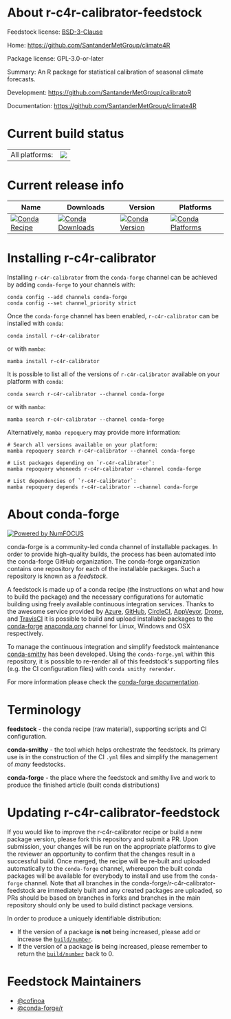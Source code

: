 About r-c4r-calibrator-feedstock
================================

Feedstock license: [BSD-3-Clause](https://github.com/conda-forge/r-c4r-calibrator-feedstock/blob/main/LICENSE.txt)

Home: https://github.com/SantanderMetGroup/climate4R

Package license: GPL-3.0-or-later

Summary: An R package for statistical calibration of seasonal climate forecasts.

Development: https://github.com/SantanderMetGroup/calibratoR

Documentation: https://github.com/SantanderMetGroup/climate4R

Current build status
====================


<table><tr><td>All platforms:</td>
    <td>
      <a href="https://dev.azure.com/conda-forge/feedstock-builds/_build/latest?definitionId=20865&branchName=main">
        <img src="https://dev.azure.com/conda-forge/feedstock-builds/_apis/build/status/r-c4r-calibrator-feedstock?branchName=main">
      </a>
    </td>
  </tr>
</table>

Current release info
====================

| Name | Downloads | Version | Platforms |
| --- | --- | --- | --- |
| [![Conda Recipe](https://img.shields.io/badge/recipe-r--c4r--calibrator-green.svg)](https://anaconda.org/conda-forge/r-c4r-calibrator) | [![Conda Downloads](https://img.shields.io/conda/dn/conda-forge/r-c4r-calibrator.svg)](https://anaconda.org/conda-forge/r-c4r-calibrator) | [![Conda Version](https://img.shields.io/conda/vn/conda-forge/r-c4r-calibrator.svg)](https://anaconda.org/conda-forge/r-c4r-calibrator) | [![Conda Platforms](https://img.shields.io/conda/pn/conda-forge/r-c4r-calibrator.svg)](https://anaconda.org/conda-forge/r-c4r-calibrator) |

Installing r-c4r-calibrator
===========================

Installing `r-c4r-calibrator` from the `conda-forge` channel can be achieved by adding `conda-forge` to your channels with:

```
conda config --add channels conda-forge
conda config --set channel_priority strict
```

Once the `conda-forge` channel has been enabled, `r-c4r-calibrator` can be installed with `conda`:

```
conda install r-c4r-calibrator
```

or with `mamba`:

```
mamba install r-c4r-calibrator
```

It is possible to list all of the versions of `r-c4r-calibrator` available on your platform with `conda`:

```
conda search r-c4r-calibrator --channel conda-forge
```

or with `mamba`:

```
mamba search r-c4r-calibrator --channel conda-forge
```

Alternatively, `mamba repoquery` may provide more information:

```
# Search all versions available on your platform:
mamba repoquery search r-c4r-calibrator --channel conda-forge

# List packages depending on `r-c4r-calibrator`:
mamba repoquery whoneeds r-c4r-calibrator --channel conda-forge

# List dependencies of `r-c4r-calibrator`:
mamba repoquery depends r-c4r-calibrator --channel conda-forge
```


About conda-forge
=================

[![Powered by
NumFOCUS](https://img.shields.io/badge/powered%20by-NumFOCUS-orange.svg?style=flat&colorA=E1523D&colorB=007D8A)](https://numfocus.org)

conda-forge is a community-led conda channel of installable packages.
In order to provide high-quality builds, the process has been automated into the
conda-forge GitHub organization. The conda-forge organization contains one repository
for each of the installable packages. Such a repository is known as a *feedstock*.

A feedstock is made up of a conda recipe (the instructions on what and how to build
the package) and the necessary configurations for automatic building using freely
available continuous integration services. Thanks to the awesome service provided by
[Azure](https://azure.microsoft.com/en-us/services/devops/), [GitHub](https://github.com/),
[CircleCI](https://circleci.com/), [AppVeyor](https://www.appveyor.com/),
[Drone](https://cloud.drone.io/welcome), and [TravisCI](https://travis-ci.com/)
it is possible to build and upload installable packages to the
[conda-forge](https://anaconda.org/conda-forge) [anaconda.org](https://anaconda.org/)
channel for Linux, Windows and OSX respectively.

To manage the continuous integration and simplify feedstock maintenance
[conda-smithy](https://github.com/conda-forge/conda-smithy) has been developed.
Using the ``conda-forge.yml`` within this repository, it is possible to re-render all of
this feedstock's supporting files (e.g. the CI configuration files) with ``conda smithy rerender``.

For more information please check the [conda-forge documentation](https://conda-forge.org/docs/).

Terminology
===========

**feedstock** - the conda recipe (raw material), supporting scripts and CI configuration.

**conda-smithy** - the tool which helps orchestrate the feedstock.
                   Its primary use is in the construction of the CI ``.yml`` files
                   and simplify the management of *many* feedstocks.

**conda-forge** - the place where the feedstock and smithy live and work to
                  produce the finished article (built conda distributions)


Updating r-c4r-calibrator-feedstock
===================================

If you would like to improve the r-c4r-calibrator recipe or build a new
package version, please fork this repository and submit a PR. Upon submission,
your changes will be run on the appropriate platforms to give the reviewer an
opportunity to confirm that the changes result in a successful build. Once
merged, the recipe will be re-built and uploaded automatically to the
`conda-forge` channel, whereupon the built conda packages will be available for
everybody to install and use from the `conda-forge` channel.
Note that all branches in the conda-forge/r-c4r-calibrator-feedstock are
immediately built and any created packages are uploaded, so PRs should be based
on branches in forks and branches in the main repository should only be used to
build distinct package versions.

In order to produce a uniquely identifiable distribution:
 * If the version of a package **is not** being increased, please add or increase
   the [``build/number``](https://docs.conda.io/projects/conda-build/en/latest/resources/define-metadata.html#build-number-and-string).
 * If the version of a package **is** being increased, please remember to return
   the [``build/number``](https://docs.conda.io/projects/conda-build/en/latest/resources/define-metadata.html#build-number-and-string)
   back to 0.

Feedstock Maintainers
=====================

* [@cofinoa](https://github.com/cofinoa/)
* [@conda-forge/r](https://github.com/orgs/conda-forge/teams/r/)

